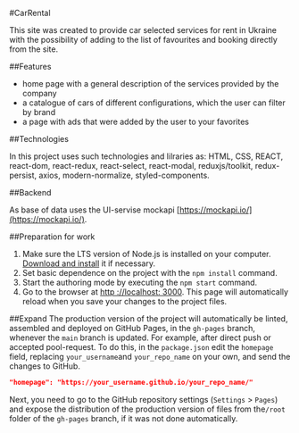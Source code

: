 #CarRental

This site was created to provide car selected services for rent in Ukraine with the possibility of adding to the list of favourites  and booking directly from the site.

##Features

- home page with a general description of the services provided by the company
- a catalogue of cars of different configurations, which the user can filter by brand
- a page with ads that were added by the user to your favorites

##Technologies

In this project uses such technologies and lilraries as: HTML, CSS, REACT, react-dom, react-redux, react-select, react-modal, reduxjs/toolkit, redux-persist, axios, modern-normalize, styled-components.

##Backend

As base of data uses the UI-servise mockapi [https://mockapi.io/](https://mockapi.io/).  

##Preparation for work

1. Make sure the LTS version of Node.js is installed on your computer. 
[Download and install]( https://nodejs.org/en/) it if necessary.
2. Set basic dependence on the project with the `npm install` command.
3. Start the authoring mode by executing the `npm start` command.
4. Go to the browser at [http ://localhost: 3000](http://localhost:3000). 
    This page will automatically reload when you save your changes to the project files.

##Expand
The production version of the project will automatically be linted, assembled and deployed on GitHub Pages, in the `gh-pages` branch, whenever the `main` branch is updated. For example, after direct push or accepted pool-request. To do this, in the `package.json` edit the `homepage` field, replacing `your_username`and `your_repo_name` on your own, and send the changes to GitHub.

```json
"homepage": "https://your_username.github.io/your_repo_name/"
```
Next, you need to go to the GitHub repository settings (`Settings` > `Pages`) and
expose the distribution of the production version of files from the` /root ` folder of the `gh-pages` branch, if
it was not done automatically.
